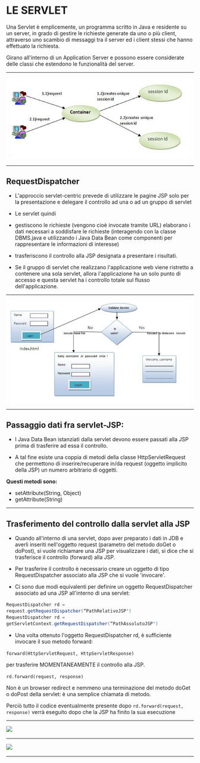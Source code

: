# LE SERVLET

Una Servlet è emplicemente, un programma scritto in Java e residente su un server, in
grado di gestire le richieste generate da uno o più client, attraverso uno scambio di
messaggi tra il server ed i client stessi che hanno effettuato la richiesta.

Girano all'interno di un Application Server e possono essere considerate delle classi
che estendono le funzionalità del server.

---

![](./img/JSP/httpsession.JPG)

---



## RequestDispatcher

* L'approccio servlet-centric prevede di utilizzare le pagine JSP solo per la presentazione e delegare il controllo ad una o ad un gruppo di servlet
* Le servlet quindi
* gestiscono le richieste (vengono cioè invocate tramite URL)
elaborano i dati necessari a soddisfare le richieste (interagendo
con la classe DBMS.java e utilizzando i Java Data Bean come
componenti per rappresentare le informazioni di interesse)
* trasferiscono il controllo alla JSP designata a presentare i
risultati.

* Se il gruppo di servlet che realizzano l'applicazione web
viene ristretto a contenere una sola servlet, allora
l'applicazione ha un solo punto di accesso e questa
servlet ha i controllo totale sul flusso dell'applicazione.

---

![](./img/JSP/requestdispatcher.JPG)

---

## Passaggio dati fra servlet-JSP:

* I Java Data Bean istanziati dalla servlet devono
essere passati alla JSP prima di trasferire ad essa
il controllo. 

* A tal fine esiste una coppia di metodi
della classe HttpServletRequest che permettono
di inserire/recuperare in/da request (oggetto
implicito della JSP) un numero arbitrario di
oggetti. 

__Questi metodi sono:__
* setAttribute(String, Object)
* getAttribute(String)


---
## Trasferimento del controllo dalla servlet alla JSP

* Quando all'interno di una servlet, dopo aver preparato
i dati in JDB e averli inseriti nell'oggetto request
(parametro del metodo doGet o doPost), si vuole richiamare una JSP per visualizzare i dati,
si dice che si trasferisce il controllo (forward) alla JSP.

* Per trasferire il controllo è necessario creare un
oggetto di tipo RequestDispatcher associato alla JSP
che si vuole 'invocare'.

* Ci sono due modi equivalenti per definire un oggetto
RequestDispatcher associato ad una JSP all'interno
di una servlet:

```java
RequestDispatcher rd =
request.getRequestDispatcher(“PathRelativoJSP")
RequestDispatcher rd =
getServletContext.getRequestDispatcher(“PathAssolutoJSP")
```

* Una volta ottenuto l'oggetto RequestDispatcher rd, è
sufficiente invocare il suo metodo forward:

```forward(HttpServletRequest, HttpServletResponse)```

per trasferire MOMENTANEAMENTE il controllo alla JSP.

```rd.forward(request, response)```

Non è un browser redirect e nemmeno una
terminazione del metodo doGet o doPost della servlet: è
una semplice chiamata di metodo.

Perciò tutto il codice eventualmente presente dopo `rd.forward(request, response)` verrà
eseguito dopo che la JSP ha finito la sua esecuzione

---

![](./img/JSP/JSP_include.jpeg)

---

![](./img/JSP/JSP_forward.jpeg)

---
